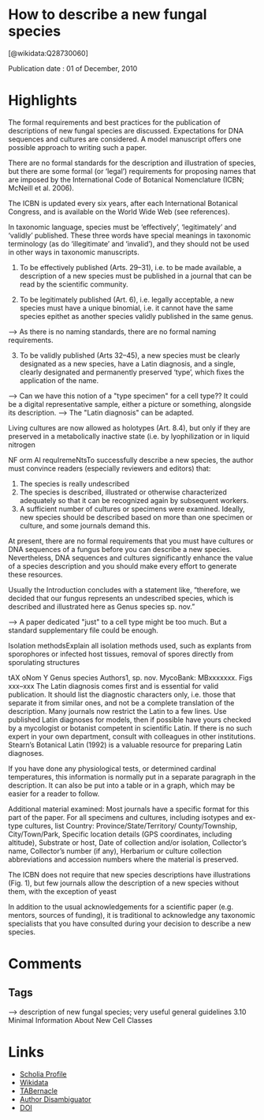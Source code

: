 
How to describe a new fungal species
====================================
  
  [@wikidata:Q28730060]  
  
Publication date : 01 of December, 2010  

# Highlights

The  formal  requirements  and  best  practices  for  the  publication of descriptions of new fungal species are discussed. Expectations for DNA sequences  and  cultures  are  considered.  A  model  manuscript  offers  one possible approach to writing such a paper.

There  are  no  formal  standards  for  the description  and  illustration  of  species,  but  there  are some  formal  (or  ‘legal’)  requirements  for  proposing names that are imposed by the International Code of Botanical  Nomenclature  (ICBN;  McNeill et al. 2006). 

The ICBN is  updated  every  six  years,  after  each  International Botanical  Congress,  and  is  available  on  the  World Wide  Web  (see  references).

In  taxonomic language, species must be ‘effectively’, ‘legitimately’ and ‘validly’ published. These three words have  special  meanings  in  taxonomic  terminology  (as do ‘illegitimate’ and ‘invalid’), and they should not be used in other ways in taxonomic manuscripts.

1.   To  be effectively published  (Arts.  29–31),  i.e.  to be made available, a description of a new species must  be  published  in  a  journal  that  can  be  read by  the  scientific  community.

2.  To  be legitimately  published  (Art.  6),  i.e.  legally acceptable,  a  new  species  must  have  a  unique binomial,  i.e.  it  cannot  have  the  same  species epithet as another species validly published in the same genus.

--> As there is no naming standards, there are no formal naming requirements.

3.  To be validly published (Arts 32–45), a new species must be clearly designated as a new species, have a Latin diagnosis, and a single, clearly designated and  permanently  preserved  ‘type’,  which  fixes the  application  of  the  name. 

--> Can we have this notion of a "type specimen" for a cell type?? It could be a digital representative sample, either a picture or something, alongside its description.
--> The "Latin diagnosis" can be adapted.

 Living cultures are now allowed as holotypes (Art. 8.4), but only if they are preserved in a metabolically inactive state (i.e. by lyophilization or in liquid nitrogen


NF orm  Al requIremeNtsTo  successfully  describe  a  new  species,  the  author must  convince  readers  (especially  reviewers  and editors) that:

1.   The species is really undescribed
3.   The  species  is  described,  illustrated  or  otherwise characterized  adequately  so  that  it  can  be recognized again by subsequent workers.
4.   A sufficient number of cultures or specimens were examined. Ideally, new species should be described based on more than one specimen or culture, and some  journals  demand  this. 


At present, there are no formal requirements that you must  have  cultures  or  DNA  sequences  of  a  fungus before you can describe a new species. Nevertheless, DNA sequences and cultures significantly enhance the value  of  a  species  description  and  you  should  make every effort to generate these resources.

Usually the Introduction concludes with a statement like, “therefore, we decided that our fungus represents an  undescribed  species,  which  is  described  and illustrated here as Genus species sp. nov.”

--> A paper dedicated "just" to a cell type might be too much. But a standard supplementary file could be enough.

Isolation methodsExplain  all  isolation  methods  used,  such  as  explants from sporophores or infected host tissues, removal of spores  directly  from  sporulating  structures

tAX oNom Y
Genus species Authors1, sp. nov. 
MycoBank: MBxxxxxxx.
Figs xxx–xxx
The  Latin  diagnosis  comes  first  and  is  essential  for valid publication. It should list the diagnostic characters only, i.e. those that separate it from similar ones, and not be a complete translation of the description. Many journals  now  restrict  the  Latin  to  a  few  lines.  Use published Latin diagnoses for models, then if possible have  yours  checked  by  a  mycologist  or  botanist competent in scientific Latin. If there is no such expert in  your  own  department,  consult  with  colleagues  in other institutions. Stearn’s Botanical Latin (1992) is a valuable resource for preparing Latin diagnoses.

If  you  have  done  any  physiological  tests,  or determined cardinal temperatures, this information is normally put in a separate paragraph in the description. It can also be put into a table or in a graph, which may be easier for a reader to follow.

Additional  material  examined:  Most  journals  have a  specific  format  for  this  part  of  the  paper.  For  all specimens  and  cultures,  including  isotypes  and  ex-type  cultures,  list  Country:  Province/State/Territory/ County/Township,  City/Town/Park,  Specific  location details (GPS coordinates, including altitude), Substrate or host, Date of collection and/or isolation, Collector’s name, Collector’s number (if any), Herbarium or culture collection  abbreviations  and  accession  numbers where  the  material  is  preserved.

The ICBN does not require that new species descriptions have  illustrations  (Fig.  1),  but  few  journals  allow the  description  of  a  new  species  without  them,  with the  exception  of  yeast

In addition to the usual acknowledgements for a scientific paper (e.g. mentors, sources of funding), it is traditional to  acknowledge  any  taxonomic  specialists  that  you have consulted during your decision to describe a new species. 


# Comments

## Tags
--> description of new fungal species; very useful general guidelines 3.10 Minimal Information About New Cell Classes

# Links
  
 * [Scholia Profile](https://scholia.toolforge.org/work/Q28730060)  
 * [Wikidata](https://www.wikidata.org/wiki/Q28730060)  
 * [TABernacle](https://tabernacle.toolforge.org/?#/tab/manual/Q28730060/P921%3BP4510)  
 * [Author Disambiguator](https://author-disambiguator.toolforge.org/work_item_oauth.php?id=Q28730060&batch_id=&match=1&author_list_id=&doit=Get+author+links+for+work)  
 * [DOI](https://doi.org/10.5598/IMAFUNGUS.2010.01.02.02)  
